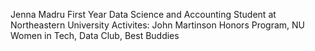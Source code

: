 Jenna Madru
First Year Data Science and Accounting Student at Northeastern University
Activites: John Martinson Honors Program, NU Women in Tech, Data Club, Best Buddies
